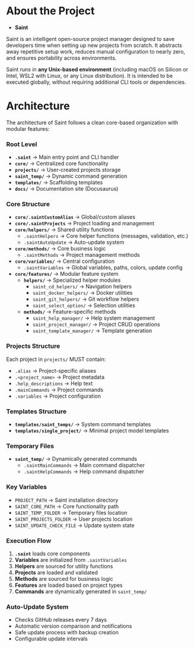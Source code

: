 # About the Project
- **Saint**

Saint is an intelligent open-source project manager designed to save developers time when setting up new projects from scratch. It abstracts away repetitive setup work, reduces manual configuration to nearly zero, and ensures portability across environments.  

Saint runs in **any Unix-based environment** (including macOS on Silicon or Intel, WSL2 with Linux, or any Linux distribution). It is intended to be executed globally, without requiring additional CLI tools or dependencies.  

# Architecture

The architecture of Saint follows a clean core-based organization with modular features:

### Root Level
- **`.saint`** → Main entry point and CLI handler
- **`core/`** → Centralized core functionality
- **`projects/`** → User-created projects storage
- **`saint_temp/`** → Dynamic command generation
- **`templates/`** → Scaffolding templates
- **`docs/`** → Documentation site (Docusaurus)

### Core Structure
- **`core/.saintCustomAlias`** → Global/custom aliases
- **`core/.saintProjects`** → Project loading and management
- **`core/helpers/`** → Shared utility functions
  - `.saintHelpers` → Core helper functions (messages, validation, etc.)
  - `.saintAutoUpdate` → Auto-update system
- **`core/methods/`** → Core business logic
  - `.saintMethods` → Project management methods
- **`core/variables/`** → Central configuration
  - `.saintVariables` → Global variables, paths, colors, update config
- **`core/features/`** → Modular feature system
  - **`helpers/`** → Specialized helper modules
    - `saint_cd_helpers/` → Navigation helpers
    - `saint_docker_helpers/` → Docker utilities
    - `saint_git_helpers/` → Git workflow helpers
    - `saint_select_option/` → Selection utilities
  - **`methods/`** → Feature-specific methods
    - `saint_help_manager/` → Help system management
    - `saint_project_manager/` → Project CRUD operations
    - `saint_template_manager/` → Template generation

### Projects Structure
Each project in `projects/` MUST contain:
- `.alias` → Project-specific aliases
- `.<project_name>` → Project metadata
- `.help_descriptions` → Help text
- `.mainCommands` → Project commands
- `.variables` → Project configuration

### Templates Structure
- **`templates/saint_temps/`** → System command templates
- **`templates/single_project/`** → Minimal project model templates

### Temporary Files
- **`saint_temp/`** → Dynamically generated commands
  - `.saintMainCommands` → Main command dispatcher
  - `.saintHelpCommands` → Help command dispatcher

### Key Variables
- `PROJECT_PATH` → Saint installation directory
- `SAINT_CORE_PATH` → Core functionality path
- `SAINT_TEMP_FOLDER` → Temporary files location
- `SAINT_PROJECTS_FOLDER` → User projects location
- `SAINT_UPDATE_CHECK_FILE` → Update system state

### Execution Flow
1. **`.saint`** loads core components
2. **Variables** are initialized from `.saintVariables`
3. **Helpers** are sourced for utility functions
4. **Projects** are loaded and validated
5. **Methods** are sourced for business logic
6. **Features** are loaded based on project types
7. **Commands** are dynamically generated in `saint_temp/`

### Auto-Update System
- Checks GitHub releases every 7 days
- Automatic version comparison and notifications
- Safe update process with backup creation
- Configurable update intervals